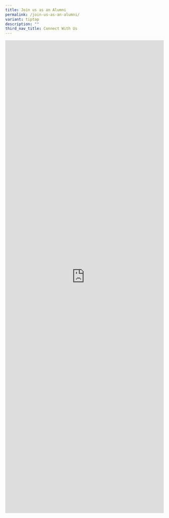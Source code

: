 ```yaml
---
title: Join us as an Alumni
permalink: /join-us-as-an-alumni/
variant: tiptap
description: ""
third_nav_title: Connect With Us
---
```

<div class="iframe-wrapper">
<iframe height="1500" width="100%" allowfullscreen="true" frameborder="0" src="https://docs.google.com/forms/d/e/1FAIpQLSeL5_A3Yz3mLm2nzaSzjzef-vx1b0bn_hs8i8CMZVKPoPrsNA/viewform?embedded=true"></iframe>
</div>
<p></p>